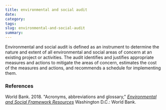 ```yaml
---
title: environmental and social audit 
date:
category:
tags:
slug: environmental-and-social-audit
summary:
---
```



Environmental and social audit is defined as an instrument to determine the nature and extent of all
environmental and social areas of concern at an existing project or activities. The audit identifies and
justifies appropriate measures and actions to mitigate the areas of concern, estimates the cost of the
measures and actions, and recommends a schedule for implementing them. 

### References


World Bank. 2018. "Acronyms, abbreviations and glossary," _[Environmental and Social Framework Resources](https://www.worldbank.org/en/projects-operations/environmental-and-social-framework/brief/environmental-and-social-framework-resources)_ Washington D.C.: World Bank.
